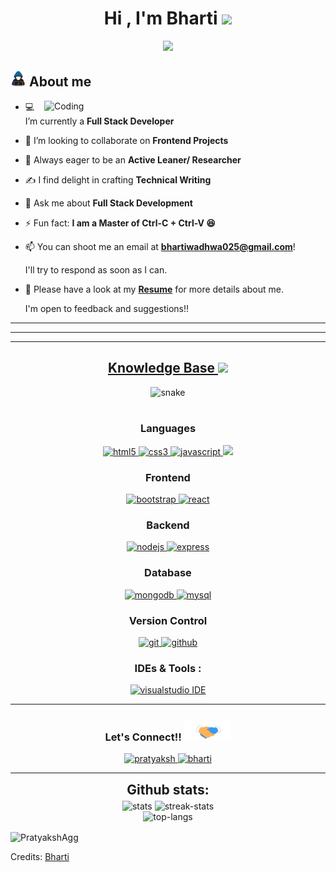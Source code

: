 <h1 align="center"><b>Hi , I'm Bharti </b><img src="https://media.giphy.com/media/hvRJCLFzcasrR4ia7z/giphy.gif" width="35"></h1>

<p align="center">
  <a href="https://github.com/fairyland0926"><img src="https://readme-typing-svg.herokuapp.com/?lines=Web%20Developer;Full%20Stack-Developer;5%2B%20years%20of%20coding%20experience;Always%20learning%20new%20tech&font=Pacifico&center=true&width=650&height=120&color=58a6ff&vCenter=true&size=45%22"></a>
</p>

<!-- <p align="center">
  <a href="https://github.com/DenverCoder1/readme-typing-svg"><img src="https://readme-typing-svg.herokuapp.com?font=Time+New+Roman&color=cyan&size=25&center=true&vCenter=true&width=600&height=100&lines=Bharti+Wadhwa..++;Self-taught+Front-End+Developer,;ECE+Final+Year+Student,;Active+Learner;Love+to+learn+new+stuffs..<3"></a>
</p> -->




	
## <picture><img src = "https://github.com/0xAbdulKhalid/0xAbdulKhalid/raw/main/assets/mdImages/about_me.gif" width = 25px></picture> **About me**
  
<img align="right" alt="Coding" width="450" src="https://github.com/Anmol-Baranwal/Cool-GIFs-For-GitHub/assets/74038190/f5d2d866-d25c-4873-8d82-425d2c62fc2e" width="500">

- 💻 I’m currently a **Full Stack Developer**

- 🤝 I’m looking to collaborate on **Frontend Projects**

- 📝 Always eager to be an **Active Leaner/ Researcher**

- ✍️ I find delight in crafting **Technical Writing**

- 💬 Ask me about **Full Stack Development**

- ⚡ Fun fact: **I am a Master of Ctrl-C + Ctrl-V 😆**

- 📫 You can shoot me an email at **bhartiwadhwa025@gmail.com**!

  I'll try to respond as soon as I can.

- 📄 Please have a look at my **[Resume]()** for more details about me.

  I'm open to feedback and suggestions!!
  

---



---

---

<h2 align="center"><u><b>Knowledge Base  </b></u><img src = "https://media2.giphy.com/media/QssGEmpkyEOhBCb7e1/giphy.gif?cid=ecf05e47a0n3gi1bfqntqmob8g9aid1oyj2wr3ds3mg700bl&rid=giphy.gif" width = 25px></h2>
 <div align="center">
  <img  src="https://github.com/Anmol-Baranwal/Cool-GIFs-For-GitHub/assets/74038190/c288471c-be67-4fbb-af44-1c63ee9ed280" width="500"
       alt="snake" /></a>
</div>
<br>
<!-- <p align="center">
  <img style="width:26rem; height:auto" src="https://raw.githubusercontent.com/Elanza-48/Elanza-48/41a4790484e268102dfdab2b7c59d440d3ffafab/resources/img/coders-prog.gif"/>
</p> -->

<h3 align="center">Languages</h3>
<p align="center">
  <a href="https://www.w3.org/html/" target="_blank"> 
    <img src="https://img.shields.io/badge/html5-%23E34F26.svg?style=for-the-badge&logo=html5&logoColor=white"
      alt="html5"/> 
  </a>
  <a href="https://www.w3schools.com/css/" target="_blank">
    <img src="https://img.shields.io/badge/css3-%231572B6.svg?style=for-the-badge&logo=css3&logoColor=white"
      alt="css3"/>
  </a>
  <a href="https://developer.mozilla.org/en-US/docs/Web/JavaScript" target="_blank"> 
    <img src="https://img.shields.io/badge/Javascript-F7DF1E.svg?style=for-the-badge&logo=javascript&logoColor=black"
      alt="javascript"/> 
  </a>
  
  <a href="https://www.cprogramming.com/" target="_blank">
    <img src="https://img.shields.io/badge/c++-%2300599C.svg?style=for-the-badge&logo=c%2B%2B&logoColor=white" />
  </a>
</p>

<h3 align="center">Frontend</h3>
<p align="center">
  <a href="https://getbootstrap.com" target="_blank">
    <img src="https://img.shields.io/badge/bootstrap-7952B3.svg?style=for-the-badge&logo=bootstrap&logoColor=white"
      alt="bootstrap"/>
  </a>
  <a href="https://reactjs.org/" target="_blank"> 
    <img src="https://img.shields.io/badge/reactjs-61DAFB.svg?style=for-the-badge&logo=react&logoColor=black"
      alt="react"/> 
  </a>
 
</p>

<h3 align="center">Backend</h3>
<p align="center">

  <a href="https://nodejs.org" target="_blank"> 
    <img src="https://img.shields.io/badge/node.js-339933.svg?style=for-the-badge&logo=nodedotjs&logoColor=white"
      alt="nodejs"/> 
  </a>
  <a href="https://expressjs.com" target="_blank">
    <img src="https://img.shields.io/badge/express-000000.svg?style=for-the-badge&logo=express&logoColor=white"
      alt="express" />
  </a>
</p>

<h3 align="center">Database</h3>
<p align="center">
  <a href="https://www.mongodb.com/" target="_blank"> 
    <img src="https://img.shields.io/badge/mongodb-47A248.svg?style=for-the-badge&logo=mongodb&logoColor=white"
      alt="mongodb"/> 
  </a> 
  <a href="https://www.mysql.com/" target="_blank"> 
    <img src="https://img.shields.io/badge/mysql-%2300f.svg?style=for-the-badge&logo=mysql&logoColor=white"
      alt="mysql"/> 
  </a> 
</p>

<h3 align="center">Version Control</h3>
<p align="center">
  <a href="https://git-scm.com/" target="_blank">
    <img src="https://img.shields.io/badge/git-F05032.svg?style=for-the-badge&logo=git&logoColor=white"
      alt="git"/>
  </a>
  <a href="https://github.com/Lalit3716" target="_blank">
    <img src="https://img.shields.io/badge/github-181717.svg?style=for-the-badge&logo=github&logoColor=white" alt="github" />
  </a>
</p>

<h3 align="center">IDEs  & Tools :</h3>
<p align="center"> 
  <a href="https://code.visualstudio.com/" target="_blank">
    <img src="https://img.shields.io/badge/Visual%20Studio%20Code-0078d7.svg?style=for-the-badge&logo=visual-studio-code&logoColor=white" alt="visualstudio IDE"/> 
  </a>

 
</p>

----
  <h3 align="center"><b>Let's Connect!! </b><img src="https://raw.githubusercontent.com/0xAbdulKhalid/0xAbdulKhalid/main/assets/mdImages/handshake.gif" width="75"></h1>

<p align="center">
  <a  href="www.linkedin.com/in/bharti025" target="_blank">
      <img src="https://img.shields.io/badge/Linked%20In-0A66C2.svg?style=for-the-badge&logo=linkedin&logoColor=white" alt="pratyaksh"/>
  </a>
  <a href="mailto:bhartiwadhwa025@gmail.com" target="_blank">
    <img src="https://img.shields.io/badge/Gmail-D14836?style=for-the-badge&logo=gmail&logoColor=white" alt="bharti"/>
  </a>
</p>

----
<h2 align="center" style="margin: 5px 10px;">Github stats:</h2>
<div align="center">
<img src="https://github-readme-stats.vercel.app/api?username=PratyakshAgg&theme=tokyonight" alt="stats" />
<img src="https://github-readme-streak-stats.herokuapp.com/?user=PratyakshAgg&theme=tokyonight" alt="streak-stats" />
</div>
<div align="center">
<img src="https://github-readme-stats.vercel.app/api/top-langs/?username=PratyakshAgg&theme=tokyonight&layout=compact&hide=ejs,html" alt="top-langs" height="200px" />
</div>
<p><img align="center" src="https://activity-graph.herokuapp.com/graph?username=PratyakshAgg&theme=react-dark" alt="PratyakshAgg" /></p>


Credits: [Bharti](https://github.com/Aashvitt)
